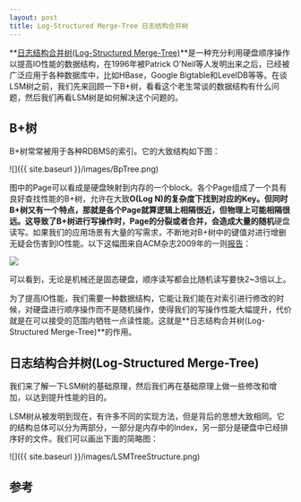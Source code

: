 ```yaml
---
layout: post
title: Log-Structured Merge-Tree 日志结构合并树
---
```


**[日志结构合并树(Log-Structured Merge-Tree)](http://citeseerx.ist.psu.edu/viewdoc/download?doi=10.1.1.44.2782&rep=rep1&type=pdf)**是一种充分利用硬盘顺序操作以提高IO性能的数据结构，在1996年被Patrick O'Neil等人发明出来之后，已经被广泛应用于各种数据库中，比如HBase，Google Bigtable和LevelDB等等。在谈LSM树之前，我们先来回顾一下B+树，看看这个老生常谈的数据结构有什么问题，然后我们再看LSM树是如何解决这个问题的。

## B+树
B+树常常被用于各种RDBMS的索引。它的大致结构如下图：

![]({{ site.baseurl }}/images/BpTree.png)

图中的Page可以看成是硬盘映射到内存的一个block。各个Page组成了一个具有良好查找性能的B+树，允许在大致**O(Log N)**的复杂度下找到对应的Key。但同时B+树又有一个特点，那就是各个Page就算逻辑上相隔很近，但物理上可能相隔很远。这导致了B+树进行写操作时，Page的分裂或者合并，会造成大量的**随机**硬盘读写。如果我们的应用场景有大量的写需求，不断地对B+树中的键值对进行增删无疑会伤害到IO性能。以下这幅图来自ACM杂志2009年的一则[报告](http://queue.acm.org/detail.cfm?id=1563874)：

![](http://deliveryimages.acm.org/10.1145/1570000/1563874/jacobs3.jpg)

可以看到，无论是机械还是固态硬盘，顺序读写都会比随机读写要快2~3倍以上。

为了提高IO性能，我们需要一种数据结构，它能让我们能在对索引进行修改的时候，对硬盘进行顺序操作而不是随机操作，使得我们的写操作性能大幅提升，代价就是在可以接受的范围内牺牲一点读性能。这就是**日志结构合并树(Log-Structured Merge-Tree)**的作用。

## 日志结构合并树(Log-Structured Merge-Tree)
我们来了解一下LSM树的基础原理，然后我们再在基础原理上做一些修改和增加，以达到提升性能的目的。

LSM树从被发明到现在，有许多不同的实现方法，但是背后的思想大致相同。它的结构总体可以分为两部分，一部分是内存中的Index，另一部分是硬盘中已经排序好的文件。我们可以画出下面的简略图：

![]({{ site.baseurl }}/images/LSMTreeStructure.png)


## 参考